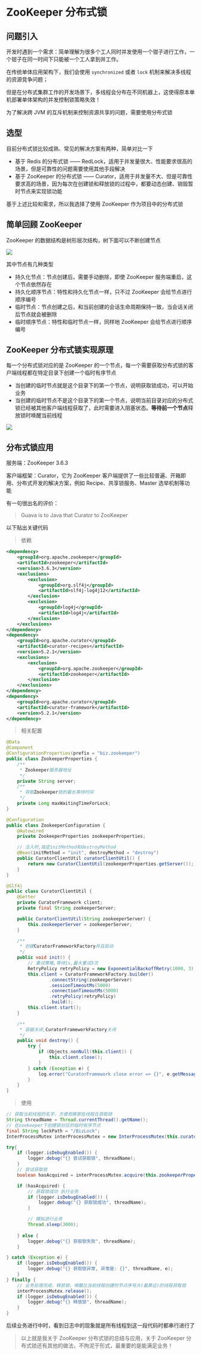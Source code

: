 # ZooKeeper 分布式锁

## 问题引入

开发时遇到一个需求：简单理解为很多个工人同时并发使用一个钳子进行工作，一个钳子在同一时间下只能被一个工人拿到并工作。

在传统单体应用架构下，我们会使用 `synchronized` 或者 `lock` 机制来解决多线程的资源竞争问题；

但是在分布式集群工作的开发场景下，多线程会分布在不同机器上，这使得原本单机部署单体架构的并发控制锁策略失效！

为了解决跨 JVM 的互斥机制来控制资源共享的问题，需要使用分布式锁



## 选型

目前分布式锁比较成熟、常见的解决方案有两种，简单对比一下

- 基于 Redis 的分布式锁 —— RedLock，适用于并发量很大、性能要求很高的场景，但是可靠性的问题需要使用其他手段解决
- 基于 ZooKeeper 的分布式锁 —— Curator，适用于并发量不大、但是可靠性要求高的场景，因为每次在创建锁和释放锁的过程中，都要动态创建、销毁暂时节点来实现锁功能

基于上述比较和需求，所以我选择了使用 ZooKeeper 作为项目中的分布式锁



## 简单回顾 ZooKeeper

ZooKeeper 的数据结构是树形层次结构，树下面可以不断创建节点

![](https://wingbun-notes-image.oss-cn-guangzhou.aliyuncs.com/images/20220520115700.png)

其中节点有几种类型

- 持久化节点：节点创建后，需要手动删除，即使 ZooKeeper 服务端重启，这个节点依然存在
- 持久化顺序节点：特性和持久化节点一样，只不过 ZooKeeper 会给节点进行顺序编号
- 临时节点：节点创建之后，和当前创建的会话生命周期保持一致，当会话关闭后节点就会被删除
- 临时顺序节点：特性和临时节点一样，同样地 ZooKeeper 会给节点进行顺序编号



## ZooKeeper 分布式锁实现原理

每一个分布式锁对应的是 ZooKeeper 的一个节点，每一个需要获取分布式锁的客户端线程都在特定目录下创建一个临时有序节点

- 当创建的临时节点就是这个目录下的第一个节点，说明获取锁成功，可以开始业务
- 当创建的临时节点不是这个目录下的第一个节点，说明当前目录对应的分布式锁已经被其他客户端线程获取了，此时需要进入阻塞状态。**等待前一个节点**释放锁时唤醒当前线程

![](https://wingbun-notes-image.oss-cn-guangzhou.aliyuncs.com/images/20220520143039.png)



## 分布式锁应用

服务端：ZooKeeper 3.6.3

客户端框架：Curator，它为 ZooKeeper 客户端提供了一些比较普遍、开箱即用、分布式开发的解决方案，例如 Recipe、共享锁服务、Master 选举机制等功能

有一句很出名的评价：

> Guava is to Java that Curator to ZooKeeper

以下贴出关键代码

> 依赖

```xml
<dependency>
    <groupId>org.apache.zookeeper</groupId>
    <artifactId>zookeeper</artifactId>
    <version>3.6.3</version>
    <exclusions>
        <exclusion>
            <groupId>org.slf4j</groupId>
            <artifactId>slf4j-log4j12</artifactId>
        </exclusion>
        <exclusion>
            <groupId>log4j</groupId>
            <artifactId>log4j</artifactId>
        </exclusion>
    </exclusions>
</dependency>
<dependency>
    <groupId>org.apache.curator</groupId>
    <artifactId>curator-recipes</artifactId>
    <version>5.2.1</version>
    <exclusions>
        <exclusion>
            <groupId>org.apache.zookeeper</groupId>
            <artifactId>zookeeper</artifactId>
        </exclusion>
    </exclusions>
</dependency>
<dependency>
    <groupId>org.apache.curator</groupId>
    <artifactId>curator-framework</artifactId>
    <version>5.2.1</version>
</dependency>
```

> 相关配置

```java
@Data
@Component
@ConfigurationProperties(prefix = "biz.zookeeper")
public class ZookeeperProperties {
    /**
     * Zookeeper服务器地址
     */
    private String server;
    /**
     * 获取Zookeeper锁的最长等待时间
     */
    private Long maxWaitingTimeForLock;
}
```



```java
@Configuration
public class ZookeeperConfiguration {
    @Autowired
    private ZookeeperProperties zookeeperProperties;

    // 注入时,指定initMethod和destroyMethod
    @Bean(initMethod = "init", destroyMethod = "destroy")
    public CuratorClientUtil curatorClientUtil() {
        return new CuratorClientUtil(zookeeperProperties.getServer());
    }
}
```



```java
@Slf4j
public class CuratorClientUtil {
    @Getter
    private CuratorFramework client;
    private final String zookeeperServer;

    public CuratorClientUtil(String zookeeperServer) {
        this.zookeeperServer = zookeeperServer;
    }

    /**
     * 创建CuratorFrameworkFactory并且启动
     */
    public void init() {
        // 重试策略,等待1s,最大重试3次
        RetryPolicy retryPolicy = new ExponentialBackoffRetry(1000, 3);
        this.client = CuratorFrameworkFactory.builder()
                .connectString(zookeeperServer)
                .sessionTimeoutMs(5000)
                .connectionTimeoutMs(5000)
                .retryPolicy(retryPolicy)
                .build();
        this.client.start();
    }

    /**
     * 容器关闭,CuratorFrameworkFactory关闭
     */
    public void destroy() {
        try {
            if (Objects.nonNull(this.client)) {
                this.client.close();
            }
        } catch (Exception e) {
            log.error("CuratorFramework close error => {}", e.getMessage());
        }
    }
}
```



> 使用

```java
// 获取当前线程的名字，方便观察那些线程在获取锁
String threadName = Thread.currentThread().getName();
// 在zookeeper下创建锁对应的临时有序节点
final String lockPath = "/BizLock";
InterProcessMutex interProcessMutex = new InterProcessMutex(this.curatorClientUtil.getClient(), lockPath);

try{
    if (logger.isDebugEnabled()) {
        logger.debug("{} 尝试获取锁", threadName);
    }
    // 尝试获取锁
    boolean hasAcquired = interProcessMutex.acquire(this.zookeeperProperties.getMaxWaitingTimeForLock(), TimeUnit.SECONDS);

    if (hasAcquired) {
        // 获取锁成功 执行业务
        if (logger.isDebugEnabled()) {
            logger.debug("{} 获取锁成功", threadName);
        }

        // 模拟进行业务
        Thread.sleep(3000);
        
    } else {
        logger.debug("{} 获取锁失败", threadName);
    }

} catch (Exception e) {
    if (logger.isDebugEnabled()) {
        logger.debug("{} 获取锁异常, 异常是: {}", threadName, e);
    }
} finally {
    // 业务处理完成，释放锁，唤醒比当前线程创建的节点序号大(最靠近)的线程获取锁
    interProcessMutex.release();
    if (logger.isDebugEnabled()) {
        logger.debug("{} 释放锁", threadName);
    }
}
```

后续业务进行中时，看到日志中的现象就是所有线程到这一段代码时都串行进行了



> 以上就是我关于 ZooKeeper 分布式锁的总结与应用，关于 ZooKeeper 分布式锁还有其他的做法，不拘泥于形式，最重要的是能满足业务！